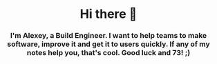 <h1 align="center"> Hi there 👋 </h1>

<h3 align="center"> 
I'm Alexey, a Build Engineer. I want to help teams to make software, improve it and get it to users quickly. If any of my notes help you, that's cool. Good luck and 73! ;)
</h3>
